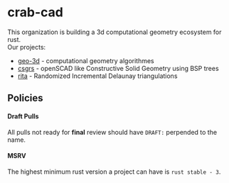 # crab-cad
This organization is building a 3d computational geometry ecosystem for rust.\
Our projects:
<!-- todo make these links -->
- [geo-3d](https://github.com/TimTheBig/geo-3d) - computational geometry algorithmes
- [csgrs](https://github.com/timschmidt/csgrs) - openSCAD like Constructive Solid Geometry using BSP trees
- [rita](https://github.com/glennDittmann/rita) - Randomized Incremental Delaunay triangulations

## Policies
#### Draft Pulls
All pulls not ready for **final** review should have `DRAFT:` perpended to the name.

#### MSRV
The highest minimum rust version a project can have is `rust stable - 3`.
